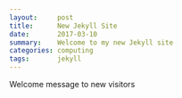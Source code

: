 ```yaml
---
layout:     post
title:      New Jekyll Site
date:       2017-03-10
summary:    Welcome to my new Jekyll site
categories: computing
tags:       jekyll
---
```


Welcome message to new visitors
